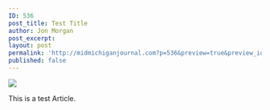```yaml
---
ID: 536
post_title: Test Title
author: Jon Morgan
post_excerpt:
layout: post
permalink: 'http://midmichiganjournal.com?p=536&preview=true&preview_id=536'
published: false
---
```


![](../assets/newspaperframe.png)

This is a test Article.
